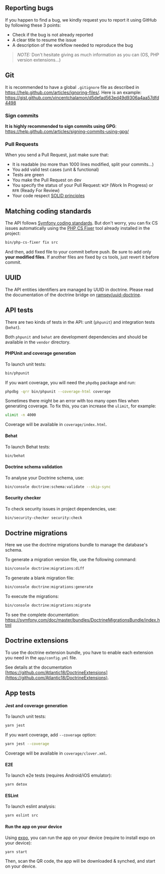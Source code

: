 ## Reporting bugs

If you happen to find a bug, we kindly request you to report it using GitHub by following these 3 points:

-   Check if the bug is not already reported
-   A clear title to resume the issue
-   A description of the workflow needed to reproduce the bug

> _NOTE:_ Don't hesitate giving as much information as you can (OS, PHP version extensions...)

## Git

It is recommended to have a global `.gitignore` file as described in https://help.github.com/articles/ignoring-files/.
Here is an example: https://gist.github.com/vincentchalamon/d5defad563ed49d9306a4aa57dfd4498

### Sign commits

**It is highly recommended to sign commits using GPG**: https://help.github.com/articles/signing-commits-using-gpg/

### Pull Requests

When you send a Pull Request, just make sure that:

-   It is readable (no more than 1000 lines modified, split your commits...)
-   You add valid test cases (unit & functional)
-   Tests are green
-   You make the Pull Request on dev
-   You specify the status of your Pull Request: `WIP` (Work In Progress) or `RFR` (Ready For Review)
-   Your code respect [SOLID principles](<https://en.wikipedia.org/wiki/SOLID_(object-oriented_design)>)

## Matching coding standards

The API follows [Symfony coding standards](https://symfony.com/doc/current/contributing/code/standards.html).
But don't worry, you can fix CS issues automatically using the [PHP CS Fixer](http://cs.sensiolabs.org/) tool already
installed in the project:

```bash
bin/php-cs-fixer fix src
```

And then, add fixed file to your commit before push. Be sure to add only **your modified files**. If another files are
fixed by cs tools, just revert it before commit.

## UUID

The API entities identifiers are managed by UUID in doctrine. Please read the documentation of the doctrine bridge on
[ramsey/uuid-doctrine](https://github.com/ramsey/uuid-doctrine).

## API tests

There are two kinds of tests in the API: unit (`phpunit`) and integration tests (`behat`).

Both `phpunit` and `behat` are development dependencies and should be available in the `vendor` directory.

#### PHPUnit and coverage generation

To launch unit tests:

```bash
bin/phpunit
```

If you want coverage, you will need the `phpdbg` package and run:

```bash
phpdbg -qrr bin/phpunit --coverage-html coverage
```

Sometimes there might be an error with too many open files when generating coverage. To fix this, you can increase the
`ulimit`, for example:

```bash
ulimit -n 4000
```

Coverage will be available in `coverage/index.html`.

#### Behat

To launch Behat tests:

```bash
bin/behat
```

#### Doctrine schema validation

To analyse your Doctrine schema, use:

```bash
bin/console doctrine:schema:validate --skip-sync
```

#### Security checker

To check security issues in project dependencies, use:

```bash
bin/security-checker security:check
```

## Doctrine migrations

Here we use the doctrine migrations bundle to manage the database's schema.

To generate a migration version file, use the following command:

```bash
bin/console doctrine:migrations:diff
```

To generate a blank migration file:

```bash
bin/console doctrine:migrations:generate
```

To execute the migrations:

```bash
bin/console doctrine:migrations:migrate
```

To see the complete documentation: https://symfony.com/doc/master/bundles/DoctrineMigrationsBundle/index.html

## Doctrine extensions

To use the doctrine extension bundle, you have to enable each extension you need in the `app/config.yml` file.

See details at the documentation [https://github.com/Atlantic18/DoctrineExtensions](https://github.com/Atlantic18/DoctrineExtensions).

## App tests

#### Jest and coverage generation

To launch unit tests:

```bash
yarn jest
```

If you want coverage, add `--coverage` option:

```bash
yarn jest --coverage
```

Coverage will be available in `coverage/clover.xml`.

#### E2E

To launch e2e tests (requires Android/iOS emulator):

```bash
yarn detox
```

#### ESLint

To launch eslint analysis:

```bash
yarn eslint src
```

#### Run the app on your device

Using [expo](https://expo.io), you can run the app on your device (require to install expo on your device):

```bash
yarn start
```

Then, scan the QR code, the app will be downloaded & synched, and start on your device.
